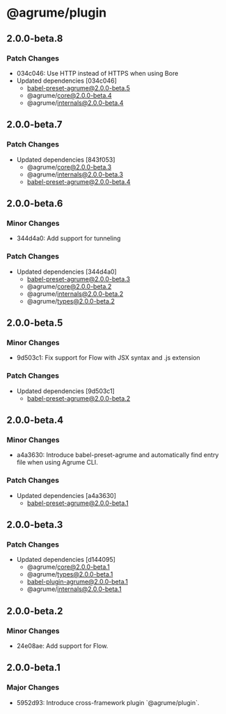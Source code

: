 # @agrume/plugin

## 2.0.0-beta.8

### Patch Changes

- 034c046: Use HTTP instead of HTTPS when using Bore
- Updated dependencies [034c046]
  - babel-preset-agrume@2.0.0-beta.5
  - @agrume/core@2.0.0-beta.4
  - @agrume/internals@2.0.0-beta.4

## 2.0.0-beta.7

### Patch Changes

- Updated dependencies [843f053]
  - @agrume/core@2.0.0-beta.3
  - @agrume/internals@2.0.0-beta.3
  - babel-preset-agrume@2.0.0-beta.4

## 2.0.0-beta.6

### Minor Changes

- 344d4a0: Add support for tunneling

### Patch Changes

- Updated dependencies [344d4a0]
  - babel-preset-agrume@2.0.0-beta.3
  - @agrume/core@2.0.0-beta.2
  - @agrume/internals@2.0.0-beta.2
  - @agrume/types@2.0.0-beta.2

## 2.0.0-beta.5

### Minor Changes

- 9d503c1: Fix support for Flow with JSX syntax and .js extension

### Patch Changes

- Updated dependencies [9d503c1]
  - babel-preset-agrume@2.0.0-beta.2

## 2.0.0-beta.4

### Minor Changes

- a4a3630: Introduce babel-preset-agrume and automatically find entry file when using Agrume CLI.

### Patch Changes

- Updated dependencies [a4a3630]
  - babel-preset-agrume@2.0.0-beta.1

## 2.0.0-beta.3

### Patch Changes

- Updated dependencies [d144095]
  - @agrume/core@2.0.0-beta.1
  - @agrume/types@2.0.0-beta.1
  - babel-plugin-agrume@2.0.0-beta.1
  - @agrume/internals@2.0.0-beta.1

## 2.0.0-beta.2

### Minor Changes

- 24e08ae: Add support for Flow.

## 2.0.0-beta.1

### Major Changes

- 5952d93: Introduce cross-framework plugin \`@agrume/plugin\`.
